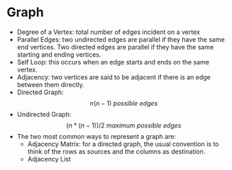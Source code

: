 # Graph
- Degree of a Vertex: total number of edges incident on a vertex
- Parallel Edges: two undirected edges are parallel if they have the same end vertices. Two directed edges are parallel if they have the same starting and ending vertices.
- Self Loop: this occurs when an edge starts and ends on the same vertex.
- Adjacency: two vertices are said to be adjacent if there is an edge between them directly.
- Directed Graph: $$n(n-1) \ possible \ edges$$
- Undirected Graph: $$(n*(n-1))/2 \ maximum \ possible \ edges$$
- The two most common ways to represent a graph are:
  - Adjacency Matrix: for a directed graph, the usual convention is to think of the rows as sources and the columns as destination.
  - Adjacency List

